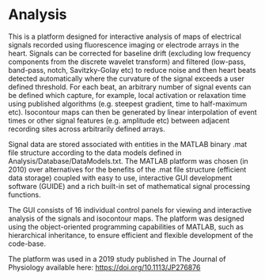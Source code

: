 # Analysis
This is a platform designed for interactive analysis of maps of electrical signals recorded using fluorescence imaging or electrode arrays in the heart. Signals can be corrected for baseline drift (excluding low frequency components from the discrete wavelet transform) and filtered (low-pass, band-pass, notch, Savitzky-Golay etc) to reduce noise and then heart beats detected automatically where the curvature of the signal exceeds a user defined threshold. For each beat, an arbitrary number of signal events can be defined which capture, for example, local activation or relaxation time using published algorithms (e.g. steepest gradient, time to half-maximum etc). Isocontour maps can then be generated by linear interpolation of event times or other signal features (e.g. amplitude etc) between adjacent recording sites across arbitrarily defined arrays. 

Signal data are stored associated with entities in the MATLAB binary .mat file structure according to the data models defined in Analysis/Database/DataModels.txt. The MATLAB platform was chosen (in 2010) over alternatives for the benefits of the .mat file structure (efficient data storage) coupled with easy to use, interactive GUI development software (GUIDE) and a rich built-in set of mathematical signal processing functions. 

The GUI consists of 16 individual control panels for viewing and interactive analysis of the signals and isocontour maps. The platform was designed using the object-oriented programming capabilities of MATLAB, such as hierarchical inheritance, to ensure efficient and flexible development of the code-base. 

The platform was used in a 2019 study published in The Journal of Physiology available here: https://doi.org/10.1113/JP276876

